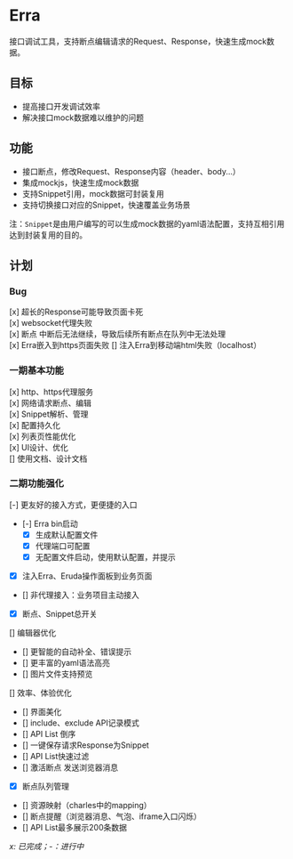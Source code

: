 # Erra

接口调试工具，支持断点编辑请求的Request、Response，快速生成mock数据。

## 目标
- 提高接口开发调试效率
- 解决接口mock数据难以维护的问题

## 功能
- 接口断点，修改Request、Response内容（header、body...）
- 集成mockjs，快速生成mock数据
- 支持Snippet引用，mock数据可封装复用
- 支持切换接口对应的Snippet，快速覆盖业务场景

注：`Snippet`是由用户编写的可以生成mock数据的yaml语法配置，支持互相引用达到封装复用的目的。

## 计划

### Bug
[x] 超长的Response可能导致页面卡死  
[x] websocket代理失败  
[x] 断点 中断后无法继续，导致后续所有断点在队列中无法处理  
[x] Erra嵌入到https页面失败
[] 注入Erra到移动端html失败（localhost）

### 一期基本功能
[x] http、https代理服务  
[x] 网络请求断点、编辑  
[x] Snippet解析、管理  
[x] 配置持久化  
[x] 列表页性能优化  
[x] UI设计、优化  
[] 使用文档、设计文档

### 二期功能强化
[-] 更友好的接入方式，更便捷的入口  
  - [-] Erra bin启动  
    - [x] 生成默认配置文件  
    - [x] 代理端口可配置
    - [x] 无配置文件启动，使用默认配置，并提示   
  - [x] 注入Erra、Eruda操作面板到业务页面  
  - [] 非代理接入：业务项目主动接入  
  - [x] 断点、Snippet总开关  

[] 编辑器优化  
  - [] 更智能的自动补全、错误提示  
  - [] 更丰富的yaml语法高亮  
  - [] 图片文件支持预览  

[] 效率、体验优化  
  - [] 界面美化  
  - [] include、exclude API记录模式  
  - [] API List 倒序  
  - [] 一键保存请求Response为Snippet  
  - [] API List快速过滤  
  - [] 激活断点 发送浏览器消息  
  - [x] 断点队列管理  
  - [] 资源映射（charles中的mapping）  
  - [] 断点提醒（浏览器消息、气泡、iframe入口闪烁）  
  - [] API List最多展示200条数据  


*x: 已完成；-：进行中*